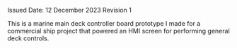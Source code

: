 Issued Date: 12 December 2023
Revision 1

This is a marine main deck controller board prototype I made for a commercial ship project that powered an HMI screen for performing general deck controls.
